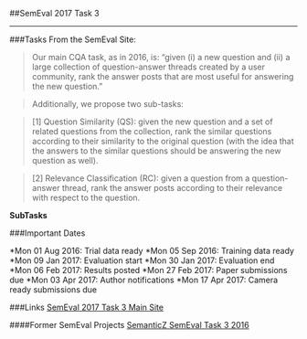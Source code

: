 ##SemEval 2017 Task 3
***

###Tasks
From the SemEval Site:
> Our main CQA task, as in 2016, is:
> “given (i) a new question and (ii) a large collection of question-answer threads created by a user community, rank the 
> answer posts that are most useful for answering the new question.”

> Additionally, we propose two sub-tasks:

> [1] Question Similarity (QS): given the new question and a set of related questions from the collection, rank the similar 
> questions according to their similarity to the original question (with the idea that the answers to the similar
> questions should be answering the new question as well).

> [2] Relevance Classification (RC): given a question from a question-answer thread, rank the answer posts according to 
> their relevance with respect to the question.


**SubTasks**



###Important Dates

*Mon 01 Aug 2016: Trial data ready
*Mon 05 Sep 2016: Training data ready
*Mon 09 Jan 2017: Evaluation start
*Mon 30 Jan 2017: Evaluation end
*Mon 06 Feb 2017: Results posted
*Mon 27 Feb 2017: Paper submissions due
*Mon 03 Apr 2017: Author notifications
*Mon 17 Apr 2017: Camera ready submissions due



###Links
[SemEval 2017 Task 3 Main Site](http://alt.qcri.org/semeval2017/task3/)

####Former SemEval Projects
[SemanticZ SemEval Task 3 2016](http://m-mitchell.com/NAACL-2016/SemEval/pdf/SemEval123.pdf)


